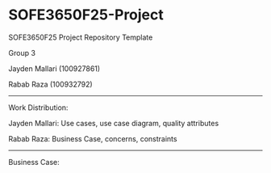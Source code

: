 # SOFE3650F25-Project
SOFE3650F25 Project Repository Template

Group 3

Jayden Mallari (100927861)

Rabab Raza (100932792)

-----------------------------------------------------------------------------------------------------------

Work Distribution:

Jayden Mallari: Use cases, use case diagram, quality attributes

Rabab Raza: Business Case, concerns, constraints

-----------------------------------------------------------------------------------------------------------

Business Case:
